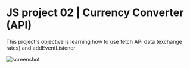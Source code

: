 # JS project 02 | Currency Converter (API)
This project's objective is learning how to use fetch API data (exchange rates) and addEventListener.

![screenshot](https://user-images.githubusercontent.com/56375291/114113250-7b13f800-98de-11eb-8dfa-192fd2be1f56.png)

